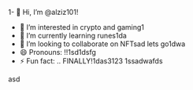 1- 👋 Hi, I’m @alziz101!
- 👀 I’m interested in crypto and gaming1
- 🌱 I’m currently learning runes1da
- 💞️ I’m looking to collaborate on NFTsad lets go1dwa
- 😄 Pronouns: !!1sd1dsfg
- ⚡ Fun fact: .. FINALLY!1das3123
  1ssadwafds
<!---11
alziz101/alziz101 is a ✨ special ✨ repository because its `README.md` (this file) appears on your GitHub profile.
You can click the Preview link to take a look at your changes.
--->asd
